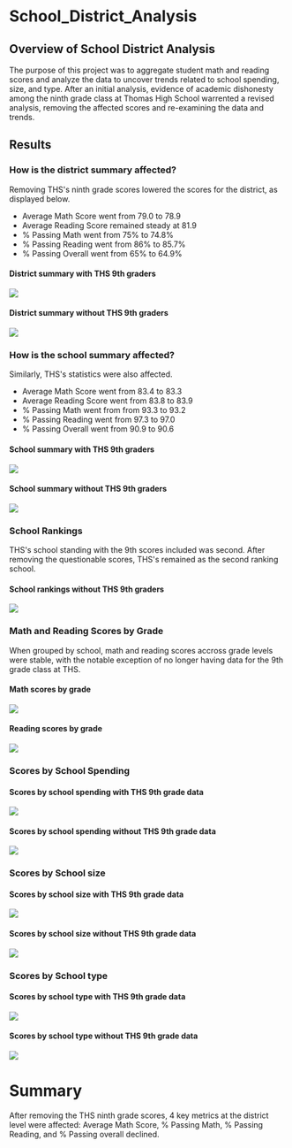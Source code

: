 # School_District_Analysis

## Overview of School District Analysis
The purpose of this project was to aggregate student math and reading scores and analyze the data to uncover trends related to school spending, size, and type.  After an initial analysis, evidence of academic dishonesty among the ninth grade class at Thomas High School warrented a revised analysis, removing the affected scores and re-examining the data and trends.

## Results

### How is the district summary affected?
Removing THS's ninth grade scores lowered the scores for the district, as displayed below.

* Average Math Score went from 79.0 to 78.9
* Average Reading Score remained steady at 81.9
* % Passing Math went from 75% to 74.8%
* % Passing Reading went from 86% to 85.7%
* % Passing Overall went from 65% to 64.9%

#### District summary with THS 9th graders
![](Resources/DistrictSummary_wTHS.png)

#### District summary without THS 9th graders
![](Resources/DistrictSummary_woTHS.png)

### How is the school summary affected?
Similarly, THS's statistics were also affected.

* Average Math Score went from 83.4 to 83.3
* Average Reading Score went from 83.8 to 83.9
* % Passing Math went from from 93.3 to 93.2
* % Passing Reading went from 97.3 to 97.0
* % Passing Overall went from 90.9 to 90.6

#### School summary with THS 9th graders
![](Resources/school_summary_with_THS9.png)

#### School summary without THS 9th graders
![](Resources/school_summary_without_THS9.png)

### School Rankings
THS's school standing with the 9th scores included was second.  After removing the questionable scores, THS's remained as the second ranking school.

#### School rankings without THS 9th graders
![](Resources/School_Rankings_woTHS9th.png)

### Math and Reading Scores by Grade
When grouped by school, math and reading scores accross grade levels were stable, with the notable exception of no longer having data for the 9th grade class at THS.

#### Math scores by grade
![](Resources/AvgMathScoresPerGrade_withoutTHS9th.png)

#### Reading scores by grade
![](Resources/AvgReadingScoresPerGrade_withoutTHS9th.png)

### Scores by School Spending

#### Scores by school spending with THS 9th grade data
![](Resources/ScoresBySchoolSpening_withTHS9.png)

#### Scores by school spending without THS 9th grade data
![](Resources/ScoresBySchoolSpending_woTHS9th.png)

### Scores by School size

#### Scores by school size with THS 9th grade data
![](Resources/ScoresBySize_wTHS9.png)

#### Scores by school size without THS 9th grade data
![](Resources/ScoresBySize_woTHS9.png)

### Scores by School type

#### Scores by school type with THS 9th grade data
![](Resources/ScoresByType_wTHS9.png)

#### Scores by school type without THS 9th grade data
![](Resources/ScoresByType_woTHS9.png)

# Summary 
After removing the THS ninth grade scores, 4 key metrics at the district level were affected: Average Math Score, % Passing Math, % Passing Reading, and % Passing overall declined. 
